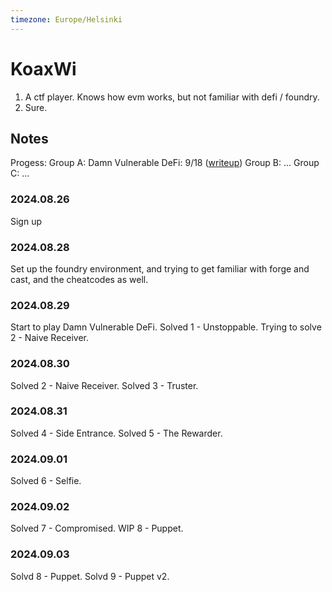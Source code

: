 ```yaml
---
timezone: Europe/Helsinki
---
```


# KoaxWi

1. A ctf player. Knows how evm works, but not familiar with defi / foundry.
2. Sure.

## Notes

Progess:
Group A: Damn Vulnerable DeFi: 9/18 ([writeup](./Writeup/koaxwi/A.damn-vulnerable-defi))
Group B: ...
Group C: ...


<!-- Content_START -->

### 2024.08.26
Sign up

### 2024.08.28
Set up the foundry environment, and trying to get familiar with forge and cast, and the cheatcodes as well.

### 2024.08.29
Start to play Damn Vulnerable DeFi.
Solved 1 - Unstoppable.
Trying to solve 2 - Naive Receiver.

### 2024.08.30
Solved 2 - Naive Receiver.
Solved 3 - Truster.

### 2024.08.31
Solved 4 - Side Entrance.
Solved 5 - The Rewarder.

### 2024.09.01
Solved 6 - Selfie.

### 2024.09.02
Solved 7 - Compromised.
WIP 8 - Puppet.

### 2024.09.03
Solvd 8 - Puppet.
Solvd 9 - Puppet v2.


<!-- Content_END -->
